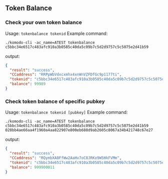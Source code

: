 ## Token Balance

### Check your own token balance
Usage: `tokenbalance tokenid`
Example command:
```shell
./komodo-cli -ac_name=ATEST tokenbalance c5bbc34e6517c483afc910a3b0585c40da5c09b7c5d2d9757c5c5075e2d41b59
```
output:
```JSON
{
  "result": "success",
  "CCaddress": "RRPpWbVdxcxmhx4xnWnVZFDfGc9p1177ti",
  "tokenid": "c5bbc34e6517c483afc910a3b0585c40da5c09b7c5d2d9757c5c5075e2d41b59",
  "balance": 99989
}
```

### Check token balance of specific pubkey
Usage: `tokenbalance tokenid [pubkey]`
Example command:
```shell
./komodo-cli -ac_name=ATEST tokenbalance c5bbc34e6517c483afc910a3b0585c40da5c09b7c5d2d9757c5c5075e2d41b59 028bb4ae66aa4f1960a4aa822907e800eb688d9ab2605c8067a34b421748c67e27
```
output:
```JSON
{
  "result": "success",
  "CCaddress": "RQymbXA8FfWw2AaHv7oC8JRKo9W5HkFVMm",
  "tokenid": "c5bbc34e6517c483afc910a3b0585c40da5c09b7c5d2d9757c5c5075e2d41b59",
  "balance": 999900011
}
```
